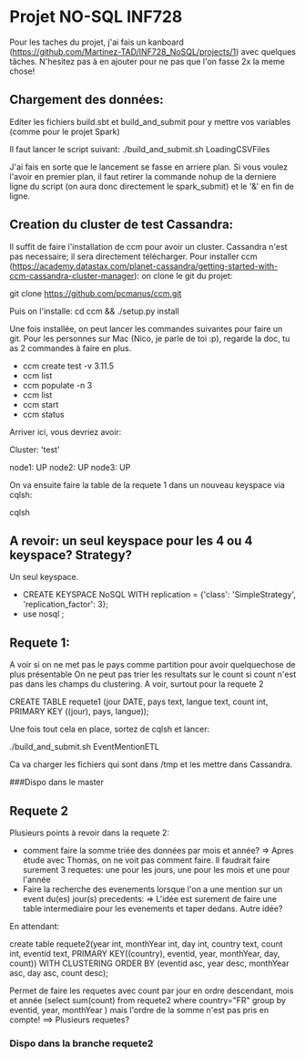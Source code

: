 # Projet NO-SQL INF728

Pour les taches du projet, j'ai fais un kanboard (https://github.com/Martinez-TAD/INF728_NoSQL/projects/1) avec quelques tâches.
N'hesitez pas à en ajouter pour ne pas que l'on fasse 2x la meme chose!


## Chargement des données:
Editer les fichiers build.sbt et build_and_submit pour y mettre vos variables (comme pour le projet Spark)

Il faut lancer le script suivant:
./build_and_submit.sh LoadingCSVFiles

J'ai fais en sorte que le lancement se fasse en arriere plan. Si vous voulez l'avoir en premier plan, il faut retirer la commande nohup de la derniere ligne du script (on aura donc directement le spark_submit) et le '&' en fin de ligne.

## Creation du cluster de test Cassandra:
Il suffit de faire l'installation de ccm pour avoir un cluster. Cassandra n'est pas necessaire; il sera directement télécharger.
Pour installer ccm (https://academy.datastax.com/planet-cassandra/getting-started-with-ccm-cassandra-cluster-manager):
on clone le git du projet:

git clone https://github.com/pcmanus/ccm.git

Puis on l'installe:
cd ccm && ./setup.py install


Une fois installée, on peut lancer les commandes suivantes pour faire un git. Pour les personnes sur Mac (Nico, je parle de toi :p), regarde la doc, tu as 2 commandes à faire en plus.

* ccm create test -v 3.11.5
* ccm list
* ccm populate -n 3
* ccm list
* ccm start
* ccm status

Arriver ici, vous devriez avoir:

Cluster: 'test'

node1: UP
node2: UP
node3: UP

On va ensuite faire la table de la requete 1 dans un nouveau keyspace via cqlsh:

cqlsh

## A revoir: un seul keyspace pour les 4 ou 4 keyspace? Strategy? 

Un seul keyspace.

* CREATE KEYSPACE NoSQL WITH replication = {'class': 'SimpleStrategy', 'replication_factor': 3};
* use nosql ;

## Requete 1:
A voir si on ne met pas le pays comme partition pour avoir quelquechose de plus présentable
On ne peut pas trier les resultats sur le count si count n'est pas dans les champs du clustering. A voir, surtout pour la requete 2

CREATE TABLE requete1 (jour DATE, pays text, langue text, count int, PRIMARY KEY ((jour), pays, langue));

Une fois tout cela en place, sortez de cqlsh et lancer:

./build_and_submit.sh EventMentionETL

Ca va charger les fichiers qui sont dans /tmp et les mettre dans Cassandra.

###Dispo dans le master

## Requete 2
Plusieurs points à revoir dans la requete 2:
 - comment faire la somme triée des données par mois et année?
   => Apres étude avec Thomas, on ne voit pas comment faire. 
   Il faudrait faire surement 3 requetes: une pour les jours, une pour les mois et une pour l'année
 - Faire la recherche des evenements lorsque l'on a une mention sur un event du(es)  jour(s) precedents:
   => L'idée est surement de faire une table intermediaire pour les evenements et taper dedans. Autre idée?

En attendant:

create table requete2(year int, monthYear int, day int, country text, count int, eventid text, PRIMARY KEY((country), eventid, year, monthYear, day, count)) WITH CLUSTERING ORDER BY (eventid asc, year desc, monthYear asc, day asc, count desc);

Permet de faire les requetes avec count par jour en ordre descendant, mois et année (select sum(count) from requete2 where country="FR" group by eventid, year, monthYear ) mais l'ordre de la somme n'est pas pris en compte!
==> Plusieurs requetes?

### Dispo dans la branche requete2




